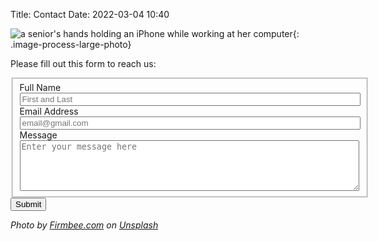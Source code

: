 Title: Contact
Date: 2022-03-04 10:40

![a senior's hands holding an iPhone while working at her computer]({static}/images/firmbee-com-SpVHcbuKi6E-unsplash.jpg){: .image-process-large-photo}

Please fill out this form to reach us:

<form id="fs-frm" name="simple-contact-form" accept-charset="utf-8" action="https://formspree.io/f/xwkyreoq" method="post">
  <fieldset id="fs-frm-inputs">
    <label for="full-name">Full Name</label><br/>
    <input type="text" name="name" id="full-name" placeholder="First and Last" required="" size="65"><br/>
    <label for="email-address">Email Address</label><br/>
    <input type="email" name="_replyto" id="email-address" placeholder="email@gmail.com" required="" size="65"><br/>
    <label for="message">Message</label><br/>
    <textarea rows="5" cols="65" name="message" id="message" placeholder="Enter your message here" required=""></textarea><br/>
    <input type="hidden" name="_subject" id="email-subject" value="Contact Form Submission">
  </fieldset>
  <input type="submit" value="Submit">
</form>

_Photo by [Firmbee.com](https://unsplash.com/@firmbee?utm_source=unsplash&utm_medium=referral&utm_content=creditCopyText) on [Unsplash](https://unsplash.com/s/photos/elderly-woman-phone?utm_source=unsplash&utm_medium=referral&utm_content=creditCopyText)_

